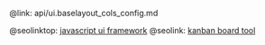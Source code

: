 @link: api/ui.baselayout_cols_config.md

@seolinktop: [javascript ui framework](https://webix.com)
@seolink: [kanban board tool](https://webix.com/kanban/)